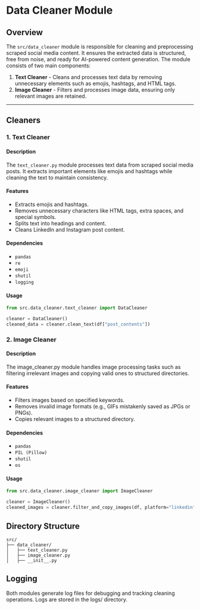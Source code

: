 # Data Cleaner Module

## Overview
The `src/data_cleaner` module is responsible for cleaning and preprocessing scraped social media content. It ensures the extracted data is structured, free from noise, and ready for AI-powered content generation. The module consists of two main components:

1. **Text Cleaner** - Cleans and processes text data by removing unnecessary elements such as emojis, hashtags, and HTML tags.
2. **Image Cleaner** - Filters and processes image data, ensuring only relevant images are retained.

---

## Cleaners

### 1. Text Cleaner
#### Description
The `text_cleaner.py` module processes text data from scraped social media posts. It extracts important elements like emojis and hashtags while cleaning the text to maintain consistency.

#### Features
- Extracts emojis and hashtags.
- Removes unnecessary characters like HTML tags, extra spaces, and special symbols.
- Splits text into headings and content.
- Cleans LinkedIn and Instagram post content.

#### Dependencies
- `pandas`
- `re`
- `emoji`
- `shutil`
- `logging`

#### Usage
```python
from src.data_cleaner.text_cleaner import DataCleaner

cleaner = DataCleaner()
cleaned_data = cleaner.clean_text(df["post_contents"])
```

### 2. Image Cleaner
#### Description
The image_cleaner.py module handles image processing tasks such as filtering irrelevant images and copying valid ones to structured directories.

#### Features
- Filters images based on specified keywords.
- Removes invalid image formats (e.g., GIFs mistakenly saved as JPGs or PNGs).
- Copies relevant images to a structured directory.

#### Dependencies
- `pandas`
- `PIL (Pillow)`
- `shutil`
- `os`

#### Usage
```python
from src.data_cleaner.image_cleaner import ImageCleaner

cleaner = ImageCleaner()
cleaned_images = cleaner.filter_and_copy_images(df, platform="linkedin")
```

## Directory Structure
```plaintext
src/
├── data_cleaner/
│   ├── text_cleaner.py
│   ├── image_cleaner.py
│   ├── __init__.py
```

## Logging
Both modules generate log files for debugging and tracking cleaning operations. Logs are stored in the logs/ directory.
